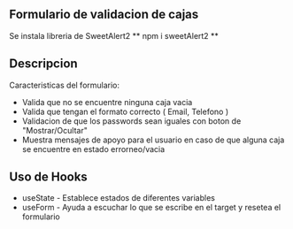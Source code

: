 ## Formulario de validacion de cajas

Se instala libreria de SweetAlert2 ** npm i sweetAlert2 **

## Descripcion

Caracteristicas del formulario:
- Valida que no se encuentre ninguna caja vacia
- Valida que tengan el formato correcto ( Email, Telefono )
- Validacion de que los passwords sean iguales con boton de "Mostrar/Ocultar"
- Muestra mensajes de apoyo para el usuario en caso de que alguna caja se encuentre en estado errorneo/vacia

## Uso de Hooks

* useState - Establece estados de diferentes variables
* useForm - Ayuda a escuchar lo que se escribe en el target y resetea el formulario


